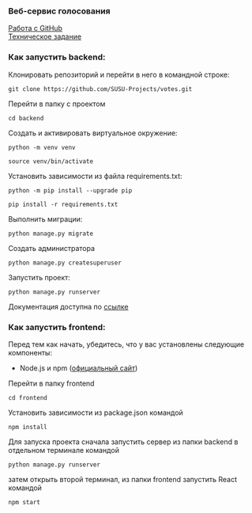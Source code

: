 ### Веб-сервис голосования

[Работа с GitHub](GitHub%20Workflow.md)  
[Техническое задание](Техническое%20задание.md)

### Как запустить backend:

Клонировать репозиторий и перейти в него в командной строке:

```
git clone https://github.com/SUSU-Projects/votes.git
```

Перейти в папку с проектом

```
cd backend
```

Cоздать и активировать виртуальное окружение:

```
python -m venv venv
```

```
source venv/bin/activate
```

Установить зависимости из файла requirements.txt:

```
python -m pip install --upgrade pip
```

```
pip install -r requirements.txt
```

Выполнить миграции:

```
python manage.py migrate
```

Создать администратора

```
python manage.py createsuperuser
```

Запустить проект:

```
python manage.py runserver
```

Документация доступна по [ссылке](http://127.0.0.1:8000/redoc/)
### Как запустить frontend:

Перед тем как начать, убедитесь, что у вас установлены следующие компоненты:

- Node.js и npm ([официальный сайт](https://nodejs.org/))

Перейти в папку frontend
```commandline
cd frontend
```

Установить зависимости из package.json командой
```commandline
npm install
```

Для запуска проекта сначала запустить сервер из папки backend в отдельном терминале командой

```
python manage.py runserver
```
затем открыть второй терминал, из папки frontend запустить React командой
```commandline
npm start
```